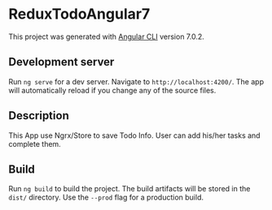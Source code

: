 # ReduxTodoAngular7

This project was generated with [Angular CLI](https://github.com/angular/angular-cli) version 7.0.2.

## Development server

Run `ng serve` for a dev server. Navigate to `http://localhost:4200/`. The app will automatically reload if you change any of the source files.

## Description
This App use Ngrx/Store to save Todo Info. User can add his/her tasks and complete them. 

## Build

Run `ng build` to build the project. The build artifacts will be stored in the `dist/` directory. Use the `--prod` flag for a production build.



